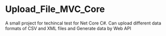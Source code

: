 # Upload_File_MVC_Core
A small project for techincal test for Net Core C#.  Can upload different data formats of CSV and XML files and Generate data by Web API 
